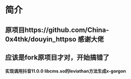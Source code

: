 # 简介

## 原项目https://github.com/China-0x4thk/douyin_httpso 感谢大佬
## 应该是fork原项目才对，开始搞错了

#### 实现调用抖音11.0.0 libcms.so的leviathan方法生成x-gorgon


